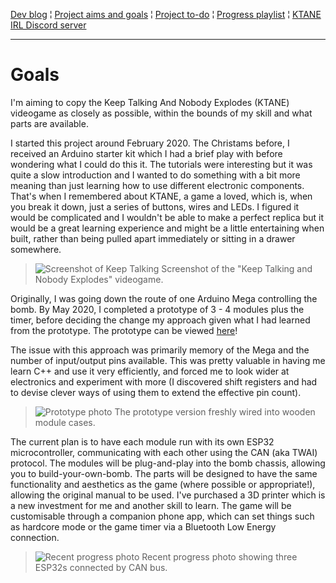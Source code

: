 [Dev blog](devblog.md) ¦ [Project aims and goals](goals.md) ¦ [Project to-do](todo.md) ¦ [Progress playlist](https://www.youtube.com/playlist?list=PLJqFvAhkcSkkks42zClG5WlvO1khFZCKK) ¦ [KTANE IRL Discord server](https://discord.com/channels/711013430575890432)

---

# Goals

I'm aiming to copy the Keep Talking And Nobody Explodes (KTANE) videogame as closely as possible, within the bounds of my skill and what parts are available.

I started this project around February 2020. The Christams before, I received an Arduino starter kit which I had a brief play with before wondering what I could do this it. The tutorials were interesting but it was quite a slow introduction and I wanted to do something with a bit more meaning than just learning how to use different electronic components. That's when I remembered about KTANE, a game a loved, which is, when you break it down, just a series of buttons, wires and LEDs. I figured it would be complicated and I wouldn't be able to make a perfect replica but it would be a great learning experience and might be a little entertaining when built, rather than being pulled apart immediately or sitting in a drawer somewhere.

> ![Screenshot of Keep Talking](https://i.imgur.com/fZXojRZ.jpg)
> Screenshot of the "Keep Talking and Nobody Explodes" videogame.

Originally, I was going down the route of one Arduino Mega controlling the bomb. By May 2020, I completed a prototype of 3 - 4 modules plus the timer, before deciding the change my approach given what I had learned from the prototype. The prototype can be viewed [here](https://www.youtube.com/watch?v=qZbycguCcf4)!

The issue with this approach was primarily memory of the Mega and the number of input/output pins available. This was pretty valuable in having me learn C++ and use it very efficiently, and forced me to look wider at electronics and experiment with more (I discovered shift registers and had to devise clever ways of using them to extend the effective pin count).

> ![Prototype photo](https://i.imgur.com/t7DDHaU.jpg)
> The prototype version freshly wired into wooden module cases.

The current plan is to have each module run with its own ESP32 microcontroller, communicating with each other using the CAN (aka TWAI) protocol. The modules will be plug-and-play into the bomb chassis, allowing you to build-your-own-bomb. The parts will be designed to have the same functionality and aesthetics as the game (where possible or appropriate!), allowing the original manual to be used. I've purchased a 3D printer which is a new investment for me and another skill to learn. The game will be customisable through a companion phone app, which can set things such as hardcore mode or the game timer via a Bluetooth Low Energy connection.

> ![Recent progress photo](https://i.imgur.com/PVWNPcI.jpg)
> Recent progress photo showing three ESP32s connected by CAN bus.
